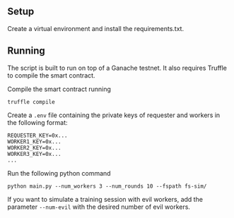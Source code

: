 ## Setup
Create a virtual environment and install the requirements.txt.

## Running
The script is built to run on top of a Ganache testnet. It also requires Truffle to compile the smart contract.

Compile the smart contract running 
```
truffle compile
```

Create a `.env` file containing the private keys of requester and workers in the following format:
```
REQUESTER_KEY=0x...
WORKER1_KEY=0x...
WORKER2_KEY=0x...
WORKER3_KEY=0x...
...
```

Run the following python command
```
python main.py --num_workers 3 --num_rounds 10 --fspath fs-sim/
```

If you want to simulate a training session with evil workers, add the parameter `--num-evil` with the desired number of evil workers. 

